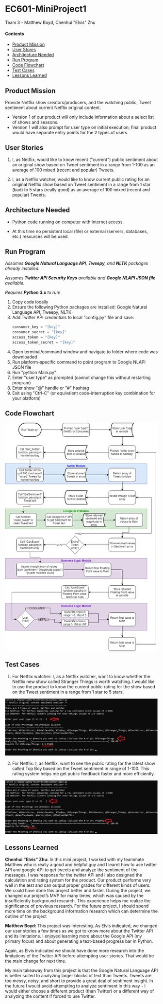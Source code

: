 # EC601-MiniProject1

Team 3 - Matthew Boyd, Chenhui "Elvis" Zhu

#### Contents

* [Product Mission](#product-mission)
* [User Stores](#user-stories)
* [Architecture Needed](#architecture-needed)
* [Run Program](#run-program)
* [Code Flowchart](#code-flowchart)
* [Test Cases](#test-cases)
* [Lessons Learned](#lessons-learned)

<a name="product-mission"/>

## Product Mission

Provide Netflix show creators/producers, and the watching public, Tweet sentiment about current Netflix original content.
* Version 1 of our product will only include information about a select list of shows and seasons.
* Version 1 will also prompt for user type on initial execution; final product would have separate entry points for the 2 types of users.

<a name="user-stories"/>

## User Stories

1. I, as Netflix, would like to know recent ("current") public sentiment about an original show based on Tweet sentiment in a range from 1-100 as an average of 100 mixed (recent and popular) Tweets.

2. I, as a Netflix watcher, would like to know current public rating for an original Netflix show based on Tweet sentiment in a range from 1 star (bad) to 5 stars (really good) as an average of 100 mixed (recent and popular) Tweets.

<a name="architecture-needed"/>

## Architecture Needed

* Python code running on computer with Internet access.

* At this time no persistent local (file) or external (servers, databases, etc.) resources will be used.

<a name="run-program"/>

## Run Program

*Assumes __Google Natural Language API__, __Tweepy__, and __NLTK__ packages already installed.*

*Assumes __Twitter API Security Keys__ available and __Google NLAPI JSON file__ available.*

*Requires __Python 3.x__ to run!*

1. Copy code locally
2. Ensure the following Python packages are installed: Google Natural Language API, Tweepy, NLTK
3. Add Twitter API credentials to local "config.py" file and save:
   ```python
   consumer_key = "[key]"
   consumer_secret = "[key]"
   access_token = "[key]"
   access_token_secret = "[key]"
   ```
4. Open terminal/command window and navigate to folder where code was downloaded
5. Run platform-specific command to point program to Google NLAPI JSON file
6. Run "python Main.py"
7. Enter "user type" as prompted (cannot change this without restarting program)
8. Enter show "@" handle or "#" hashtag
9. Exit using "Ctrl-C" (or equivalent code-interruption key combination for your platform)

<a name="code-flowchart"/>

## Code Flowchart

<img src="img/EC601-MiniProject1.png">

<a name="test-cases"/>

## Test Cases

1.	For Netflix watcher:
I, as a Netflix watcher, want to know whether the Netflix new show called Stranger Things is worth watching. I would like to use the product to know the current public rating for the show based on the Tweet sentiment in a range from 1 star to 5 stars.

<img src="img/TestCase1.png">


2.	For Netflix:
I, as Netflix, want to see the public rating for the latest show called Top Boy based on the Tweet sentiment in range of 1-100. This rating system helps me get public feedback faster and more efficiently.

<img src="img/TestCase2.png">
 

<a name="lessons-learned"/>

## Lessons Learned

__Chenhui "Elvis" Zhu:__
In this mini project, I worked with my teammate Matthew who is really a good and helpful guy and I learnt how to use twitter API and google API to get tweets and analyze the sentiment of the messages. I was response for the twitter API and I also designed the calculation and rating system for the product. Our product performs very well in the test and can output proper grades for different kinds of users. We could have done this project better and faster. During the project, we changed our project’s MVP for many times, which was caused by the insufficiently background research. This experience helps me realize the significance of previous research. For the future project, I should spend more time on the background information research which can determine the outline of the project

__Matthew Boyd:__
This project was interesting. As Elvis indicated, we changed our user stories a few times as we got to know more about the Twitter API and its limitations. I enjoyed learning more about the Google API (my primary focus) and about generating a text-based progress bar in Python.

Again, as Elvis indicated we should have done more research into the limitations of the Twitter API before attempting user stories. That would be the main change for next time.

My main takeaway from this project is that the Google Natural Language API is better suited to analyzing larger blocks of text than Tweets. Tweets are too messy, noisy, and short to provide a great deal of sentiment insight. In the future I would avoid attempting to analyze sentiment in this way - I would either choose a different product (than Twitter) or a different way of analyzing the content if forced to use Twitter.
